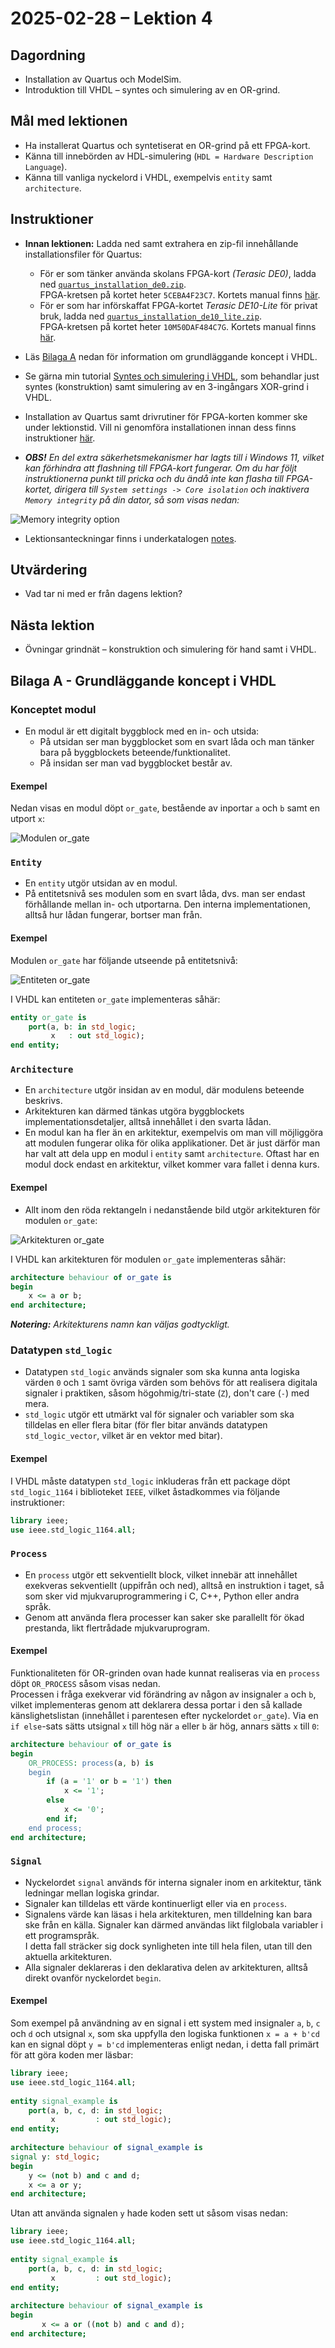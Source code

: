 # 2025-02-28 – Lektion 4

## Dagordning
* Installation av Quartus och ModelSim.
* Introduktion till VHDL – syntes och simulering av en OR-grind.

## Mål med lektionen
* Ha installerat Quartus och syntetiserat en OR-grind på ett FPGA-kort.
* Känna till innebörden av HDL-simulering (`HDL = Hardware Description Language`).
* Känna till vanliga nyckelord i VHDL, exempelvis `entity` samt `architecture`.

## Instruktioner
* **Innan lektionen:** Ladda ned samt extrahera en zip-fil innehållande installationsfiler för Quartus:
    * För er som tänker använda skolans FPGA-kort *(Terasic DE0)*, ladda ned 
    [`quartus_installation_de0.zip`](https://drive.google.com/file/d/1uyzGYdMekGuM_wpcnPHFdsq24aYJb-QC/view?usp=sharing).  
    FPGA-kretsen på kortet heter `5CEBA4F23C7`. Kortets manual finns [här](../../manuals/DE0%20User%20ManuaL.pdf).
    * För er som har införskaffat FPGA-kortet *Terasic DE10-Lite* för privat bruk, ladda ned 
    [`quartus_installation_de10_lite.zip`](https://drive.google.com/file/d/1LVx9B4PeWuvFn8L5QMJclAARbW7NwMW2/view?usp=drive_link).  
    FPGA-kretsen på kortet heter `10M50DAF484C7G`. Kortets manual finns [här](../../manuals/DE10-Lite%20User%20Manual.pdf).

* Läs [Bilaga A](#bilaga-a---grundläggande-koncept-i-vhdl) nedan för information om grundläggande koncept i VHDL.
* Se gärna min tutorial [Syntes och simulering i VHDL](https://www.youtube.com/watch?v=9ibUE7czpc4&authuser=0), som behandlar just
syntes (konstruktion) samt simulering av en 3-ingångars XOR-grind i VHDL.
* Installation av Quartus samt drivrutiner för FPGA-korten kommer ske under lektionstid. Vill ni genomföra installationen innan dess finns 
instruktioner [här](../../manuals/Installation%20och%20konfiguration%20av%20Quartus%20Lite%2018.1%20och%20ModelSim.pdf).
* ***OBS!** En del extra säkerhetsmekanismer har lagts till i Windows 11, vilket kan förhindra att flashning till FPGA-kort fungerar.
Om du har följt instruktionerna punkt till pricka och du ändå inte kan flasha till FPGA-kortet, dirigera till `System settings -> Core isolation` och inaktivera `Memory integrity` på din dator, så som visas nedan:*

![`Memory integrity option`](./images/memory_integrity.png)

* Lektionsanteckningar finns i underkatalogen [notes](./notes/README.md).

## Utvärdering
* Vad tar ni med er från dagens lektion?

## Nästa lektion
* Övningar grindnät – konstruktion och simulering för hand samt i VHDL.

## Bilaga A - Grundläggande koncept i VHDL

### Konceptet modul
* En modul är ett digitalt byggblock med en in- och utsida:
    * På utsidan ser man byggblocket som en svart låda och man tänker bara på byggblockets beteende/funktionalitet. 
    * På insidan ser man vad byggblocket består av.

#### Exempel
Nedan visas en modul döpt `or_gate`, bestående av inportar `a` och `b` samt en utport `x`:

![Modulen `or_gate`](./images/or_gate_module.png)

### `Entity`
* En `entity` utgör utsidan av en modul. 
* På entitetsnivå ses modulen som en svart låda, dvs. man ser endast förhållande mellan in- och utportarna. 
Den interna implementationen, alltså hur lådan fungerar, bortser man från.

#### Exempel

Modulen `or_gate` har följande utseende på entitetsnivå:

![Entiteten `or_gate`](./images/or_gate_entity.png)

I VHDL kan entiteten `or_gate` implementeras såhär:

```vhdl
entity or_gate is  
    port(a, b: in std_logic;  
         x   : out std_logic);  
end entity;  
```

### `Architecture`
* En `architecture` utgör insidan av en modul, där modulens beteende beskrivs.
* Arkitekturen kan därmed tänkas utgöra byggblockets implementationsdetaljer, alltså innehållet i den svarta lådan.
* En modul kan ha fler än en arkitektur, exempelvis om man vill möjliggöra att modulen fungerar olika för olika applikationer.
Det är just därför man har valt att dela upp en modul i `entity` samt `architecture`.
Oftast har en modul dock endast en arkitektur, vilket kommer vara fallet i denna kurs.

#### Exempel

* Allt inom den röda rektangeln i nedanstående bild utgör arkitekturen för modulen `or_gate`:

![Arkitekturen `or_gate`](./images/or_gate_architecture.png)

I VHDL kan arkitekturen för modulen `or_gate` implementeras såhär:

```vhdl
architecture behaviour of or_gate is  
begin  
    x <= a or b;  
end architecture;  
```

***Notering:** Arkitekturens namn kan väljas godtyckligt.*

### Datatypen `std_logic`
* Datatypen `std_logic` används signaler som ska kunna anta logiska värden `0` och `1` samt övriga värden som behövs för att realisera  digitala signaler i praktiken, såsom högohmig/tri-state (`Z`), don't care (`-`) med mera.  
* `std_logic` utgör ett utmärkt val för signaler och variabler som ska tilldelas en eller flera bitar 
(för fler bitar används datatypen  `std_logic_vector`, vilket är en vektor med bitar).  

#### Exempel
I VHDL måste datatypen `std_logic` inkluderas från ett package döpt `std_logic_1164` i biblioteket `IEEE`, 
vilket åstadkommes via följande instruktioner:  

```vhdl
library ieee;  
use ieee.std_logic_1164.all;  
```

### `Process`
*  En `process` utgör ett sekventiellt block, vilket innebär att innehållet exekveras sekventiellt (uppifrån och ned),
alltså en instruktion i taget, så som sker vid mjukvaruprogrammering i C, C++, Python eller andra språk. 
* Genom att använda flera processer kan saker ske parallellt för ökad prestanda, likt flertrådade mjukvaruprogram.   

#### Exempel
Funktionaliteten för OR-grinden ovan hade kunnat realiseras via en `process` döpt `OR_PROCESS` såsom visas nedan.  
Processen i fråga exekverar vid förändring av någon av insignaler `a` och `b`, vilket implementeras genom 
att deklarera dessa portar i den så kallade känslighetslistan (innehållet i parentesen efter nyckelordet `or_gate`). 
Via en `if else`-sats sätts utsignal `x` till hög när `a` eller `b` är hög, annars sätts `x` till `0`:  

```vhdl
architecture behaviour of or_gate is
begin
    OR_PROCESS: process(a, b) is
    begin
        if (a = '1' or b = '1') then
            x <= '1';
        else
            x <= '0';
        end if;
    end process;
end architecture;
```

### `Signal`
* Nyckelordet `signal` används för interna signaler inom en arkitektur, tänk ledningar mellan logiska grindar. 
* Signaler kan tilldelas ett värde kontinuerligt eller via en `process`.  
* Signalens värde kan läsas i hela arkitekturen, men tilldelning kan bara ske från en källa. 
Signaler kan därmed användas likt filglobala variabler i ett programspråk.  
I detta fall sträcker sig dock synligheten inte till hela filen, utan till den aktuella arkitekturen.  
* Alla signaler deklareras i den deklarativa delen av arkitekturen, alltså direkt ovanför nyckelordet `begin`.   

#### Exempel
Som exempel på användning av en signal i ett system med insignaler `a`, `b`, `c` och `d` och utsignal `x`,
som ska uppfylla den logiska funktionen `x = a + b'cd` kan en signal döpt `y = b'cd` implementeras 
enligt nedan, i detta fall primärt för att göra koden mer läsbar:  

```vhdl
library ieee;
use ieee.std_logic_1164.all;
 
entity signal_example is
    port(a, b, c, d: in std_logic;
         x         : out std_logic);
end entity;
 
architecture behaviour of signal_example is
signal y: std_logic;
begin
    y <= (not b) and c and d;
    x <= a or y;
end architecture;
```

Utan att använda signalen `y` hade koden sett ut såsom visas nedan:  

```vhdl
library ieee;
use ieee.std_logic_1164.all;
 
entity signal_example is
    port(a, b, c, d: in std_logic;
         x         : out std_logic);
end entity;
 
architecture behaviour of signal_example is
begin
       x <= a or ((not b) and c and d);
end architecture;
```
